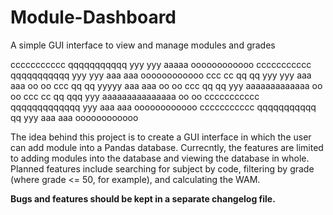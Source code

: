 # Module-Dashboard
A simple GUI interface to view and manage modules and grades

ccccccccccc  qqqqqqqqqqq  yyy      yyy      aaaaa          oooooooooooo
ccccccccccc  qqqqqqqqqqq   yyy    yyy      aaa aaa         oooooooooooo
ccc      cc  qq       qq    yyy  yyy      aaa   aaa        oo        oo
ccc          qq       qq     yyyyy       aaa     aaa       oo        oo 
ccc          qq       qq      yyy       aaaaaaaaaaaaa      oo        oo
ccc      cc  qq       qqq     yyy      aaaaaaaaaaaaaaa     oo        oo 
ccccccccccc  qqqqqqqqqqqqq    yyy     aaa           aaa    oooooooooooo
ccccccccccc  qqqqqqqqqqq qq   yyy    aaa             aaa   oooooooooooo

The idea behind this project is to create a GUI interface in which the user can add module into a Pandas database. Currecntly, the features are limited to adding modules into the database and viewing the database in whole. Planned features include searching for subject by code, filtering by grade (where grade <= 50, for example), and calculating the WAM. 

**Bugs and features should be kept in a separate changelog file.**
